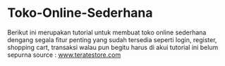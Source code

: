 # Toko-Online-Sederhana
Berikut ini merupakan tutorial untuk membuat toko online sederhana
dengang segala fitur penting yang sudah tersedia seperti login, register, shopping cart, transaksi
walau pun begitu harus di akui tutorial ini belum sepurna 
source : www.teratestore.com
